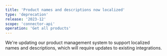 ```yaml
---
title: 'Product names and descriptions now localized'
type: 'deprecation'
release: '2023-12'
scope: 'connector-api'
operation: 'Get all products'
---
```


We're updating our product management system to support localized names and descriptions, which will require updates to existing integrations.
